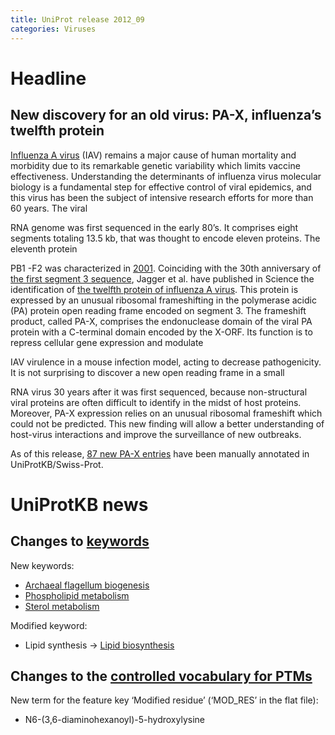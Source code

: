 ```yaml
---
title: UniProt release 2012_09
categories: Viruses
---
```


# Headline

## New discovery for an old virus: PA-X, influenza’s twelfth protein

[Influenza A virus](http://viralzone.expasy.org/all_by_species/131.html) (IAV) remains a major cause of human mortality and morbidity due to its remarkable genetic variability which limits vaccine effectiveness. Understanding the determinants of influenza virus molecular biology is a fundamental step for effective control of viral epidemics, and this virus has been the subject of intensive research efforts for more than 60 years. The viral

RNA genome was first sequenced in the early 80’s. It comprises eight segments totaling 13.5 kb, that was thought to encode eleven proteins. The eleventh protein

PB1 -F2 was characterized in [2001](http://www.ncbi.nlm.nih.gov/pubmed/11726970). Coinciding with the 30th anniversary of [the first segment 3 sequence](http://www.ncbi.nlm.nih.gov/pubmed/7101732), Jagger et al. have published in Science the identification of [the twelfth protein of influenza A virus](http://www.ncbi.nlm.nih.gov/pubmed/22745253). This protein is expressed by an unusual ribosomal frameshifting in the polymerase acidic (PA) protein open reading frame encoded on segment 3. The frameshift product, called PA-X, comprises the endonuclease domain of the viral PA protein with a C-terminal domain encoded by the X-ORF. Its function is to repress cellular gene expression and modulate

IAV virulence in a mouse infection model, acting to decrease pathogenicity. It is not surprising to discover a new open reading frame in a small

RNA virus 30 years after it was first sequenced, because non-structural viral proteins are often difficult to identify in the midst of host proteins. Moreover, PA-X expression relies on an unusual ribosomal frameshift which could not be predicted. This new finding will allow a better understanding of host-virus interactions and improve the surveillance of new outbreaks.

As of this release, [87 new PA-X entries](http://www.uniprot.org/uniprot/?query=family:%22influenza+viruses+PA-X+family%22) have been manually annotated in UniProtKB/Swiss-Prot.

# UniProtKB news

## Changes to [keywords](https://ftp.uniprot.org/pub/databases/uniprot/current_release/knowledgebase/complete/docs/keywlist)

New keywords:

-   [Archaeal flagellum biogenesis](http://www.uniprot.org/keywords/KW-1209)
-   [Phospholipid metabolism](http://www.uniprot.org/keywords/KW-1208)
-   [Sterol metabolism](http://www.uniprot.org/keywords/KW-1207)

Modified keyword:

-   Lipid synthesis -&gt; [Lipid biosynthesis](http://www.uniprot.org/keywords/KW-0444)

## Changes to the [controlled vocabulary for PTMs](https://ftp.uniprot.org/pub/databases/uniprot/current_release/knowledgebase/complete/docs/ptmlist)

New term for the feature key ‘Modified residue’ (‘MOD\_RES’ in the flat file):

-   N6-(3,6-diaminohexanoyl)-5-hydroxylysine
